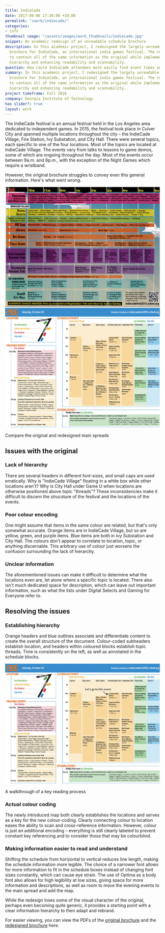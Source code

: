 ```yaml
---
title: IndieCade
date: 2017-08-06 17:38:00 +10:00
permalink: "/work/indiecade/"
categories:
- info
thumbnail image: "/assets/images/work_thumbnails/indiecade.jpg"
snippet: An academic redesign of an unreadable schedule brochure
description: In this academic project, I redesigned the largely unreadable 2015 schedule
  brochure for IndieCade, an international indie games festival. The redesign needed
  to contain all of the same information as the original while implementing a stronger
  hierarchy and enhancing readability and scannability.
question: How could IndieCade attendees more easily find event times and locations?
summary: In this academic project, I redesigned the largely unreadable 2015 schedule
  brochure for IndieCade, an international indie games festival. The redesign needed
  to contain all of the same information as the original while implementing a stronger
  hierarchy and enhancing readability and scannability.
project timeframe: Fall 2016
company: Georgia Institute of Technology
has slider?: true
layout: work
---
```


The IndieCade festival is an annual festival held in the Los Angeles area dedicated to independent games. In 2015, the festival took place in Culver City and spanned multiple locations throughout the city – the IndieCade Village, Fire Station, Ivy Substation, and City Hall. There were several topics, each specific to one of the four locations. Most of the topics are located at IndieCade Village. The events vary from talks to lessons to game demos, some of which are ongoing throughout the day. Most of the events occur between 9a.m. and 6p.m., with the exception of the Night Games which require a wristband.

However, the original brochure struggles to convey even this general information. Here's what went wrong.

<div id="slider" class="mt-4">
 <!-- The before image is first -->
 <img src="/resources/indiecade/original.jpg" style="margin: 0" />
 <!-- The after image is last -->
 <img src="/resources/indiecade/final.jpg" style="margin: 0"/>
</div>
<p class='caption mt-2'>Compare the original and redesigned main spreads</p>


## Issues with the original

### Lack of hierarchy
There are several headers in different font-sizes, and small caps are used erratically. Why is "IndieCade Village" floating in a white box while other locations aren't? Why is City Hall under Game U when locations are otherwise positioned above topic "threads"? These inconsistencies make it difficult to discern the strucsture of the festival and the locations of the events.

### Poor colour encoding
One might assume that items in the same colour are related, but that's only somewhat accurate. Orange items are in IndieCade Village, but so are yellow, green, and purple items. Blue items are both in Ivy Substation and City Hall. The colours don't appear to correlate to location, topic, or anything discernable. This arbitrary use of colour just worsens the confusion surrounding the lack of hierarchy.

### Unclear information
The aforementioned issues can make it difficult to determine what the locations even are, let alone where a specific topic is located. There also isn't much dedicated space for description, which can leave out important information, such as what the lists under Digital Selects and Gaming for Everyone refer to.

## Resolving the issues

### Establishing hierarchy
Orange headers and blue outlines associate and differentiate content to create the overall structure of the document. Colour-coded subheaders establish location, and headers within coloured blocks establish topic threads. Time is consistently on the left, as well as annotated in the schedule blocks.

![event.gif](/uploads/event.gif)
<p class="caption">A walkthrough of a key reading process</p>

### Actual colour coding
The newly introduced map both clearly establishes the locations and serves as a key for the new colour-coding. Clearly connecting colour to location eases the ability to scan and cross-reference information. However, colour is just an additional encoding – everything is still clearly labeled to prevent constant key referencing and to consider those that may be colourblind.

### Making information easier to read and understand
Shifting the schedule from horizontal to vertical reduces line length, making the schedule information more legible. The choice of a narrower font allows for more information to fit in the schedule boxes instead of changing font sizes constantly, which can cause eye strain. The use of Optima as a body font also allows for high legibility at low sizes, giving space for more information and descriptions, as well as room to move the evening events to the main spread and add the map.

While the redesign loses some of the visual character of the original, perhaps even becoming quite generic, it provides a starting point with a clear information hierarchy to then adapt and rebrand.

For easier viewing, you can view the PDFs of the [original brochure](/resources/indiecade/Original%20IndieCade%20Brochure.pdf) and the [redesigned brochure](/resources/indiecade/Redesigned%20IndieCade%20Brochure.pdf) here.
